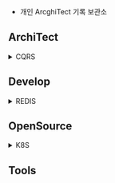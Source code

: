 - 개인 ArcghiTect 기록 보관소

ArchiTect
---
<details markdown="1">
<summary>CQRS</summary>
</details>


Develop
----
<details markdown="1">
<summary>REDIS</summary>

- [develop guide](develop/redis/devguide.md)

</details>

OpenSource
---
<details markdown="1">
<summary>K8S</summary>

- [command](opensource/k8s/command.md)

</details>


Tools
---
